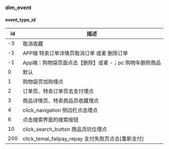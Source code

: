 ### dim_event

#### event_type_id
id | 描述
---|---
-3 |   取消收藏
-2 |   APP端 特卖订单详情页取消订单 或者 删除订单
-1 |   App端：购物袋页面点击【删除】或者 -；pc 购物车删除商品
0  |   默认
1  |   购物袋页加购埋点
2  |   订单页、特卖订单页去支付埋点
3  |   商品详情页、特卖商品页收藏埋点
4  |   click_navigation 侧边栏点击埋点
6  |   点击搜索界面的搜索按钮
10 |   click_search_button 商品流坑位埋点
200|   click_temai_failpay_repay 支付失败页点击[重新支付]